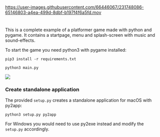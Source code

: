 

https://user-images.githubusercontent.com/66446067/231748086-65146803-a4ea-499d-8dbf-b197f4f6a5fd.mov
#
This is a complete example of a platformer game made with python and pygame. It contains a startpage, menu and splash-screen with music and sound-effects.

To start the game you need python3 with pygame installed:
```
pip3 install -r requirements.txt
```
```
python3 main.py
```

![](documentation/segway_jump_overview.png)

### Create standalone application
The provided ``setup.py`` creates a standalone application for macOS with py2app:
```
python3 setup.py py2app
```
For Windows you would need to use py2exe instead and modify the ``setup.py`` accordingly.
